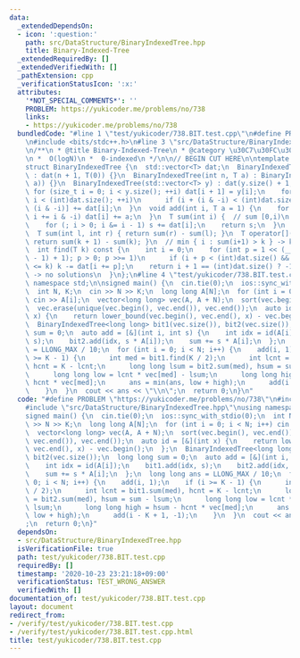 ```yaml
---
data:
  _extendedDependsOn:
  - icon: ':question:'
    path: src/DataStructure/BinaryIndexedTree.hpp
    title: Binary-Indexed-Tree
  _extendedRequiredBy: []
  _extendedVerifiedWith: []
  _pathExtension: cpp
  _verificationStatusIcon: ':x:'
  attributes:
    '*NOT_SPECIAL_COMMENTS*': ''
    PROBLEM: https://yukicoder.me/problems/no/738
    links:
    - https://yukicoder.me/problems/no/738
  bundledCode: "#line 1 \"test/yukicoder/738.BIT.test.cpp\"\n#define PROBLEM \"https://yukicoder.me/problems/no/738\"\
    \n#include <bits/stdc++.h>\n#line 3 \"src/DataStructure/BinaryIndexedTree.hpp\"\
    \n/**\n * @title Binary-Indexed-Tree\n * @category \u30C7\u30FC\u30BF\u69CB\u9020\
    \n *  O(logN)\n *  0-indexed\n */\n\n// BEGIN CUT HERE\n\ntemplate <typename T>\n\
    struct BinaryIndexedTree {\n  std::vector<T> dat;\n  BinaryIndexedTree(int n)\
    \ : dat(n + 1, T(0)) {}\n  BinaryIndexedTree(int n, T a) : BinaryIndexedTree(std::vector<T>(n,\
    \ a)) {}\n  BinaryIndexedTree(std::vector<T> y) : dat(y.size() + 1, 0) {\n   \
    \ for (size_t i = 0; i < y.size(); ++i) dat[i + 1] = y[i];\n    for (int i = 1;\
    \ i < (int)dat.size(); ++i)\n      if (i + (i & -i) < (int)dat.size()) dat[i +\
    \ (i & -i)] += dat[i];\n  }\n  void add(int i, T a = 1) {\n    for (++i; i < (int)dat.size();\
    \ i += i & -i) dat[i] += a;\n  }\n  T sum(int i) {  // sum [0,i)\n    T s = 0;\n\
    \    for (; i > 0; i &= i - 1) s += dat[i];\n    return s;\n  }\n  // sum [l,r)\n\
    \  T sum(int l, int r) { return sum(r) - sum(l); }\n  T operator[](size_t k) {\
    \ return sum(k + 1) - sum(k); }\n  // min { i : sum(i+1) > k } -> kth element(0-indexed)\n\
    \  int find(T k) const {\n    int i = 0;\n    for (int p = 1 << (__lg(dat.size()\
    \ - 1) + 1); p > 0; p >>= 1)\n      if (i + p < (int)dat.size() && dat[i + p]\
    \ <= k) k -= dat[i += p];\n    return i + 1 == (int)dat.size() ? -1 : i;  // -1\
    \ -> no solutions\n  }\n};\n#line 4 \"test/yukicoder/738.BIT.test.cpp\"\nusing\
    \ namespace std;\n\nsigned main() {\n  cin.tie(0);\n  ios::sync_with_stdio(0);\n\
    \  int N, K;\n  cin >> N >> K;\n  long long A[N];\n  for (int i = 0; i < N; i++)\
    \ cin >> A[i];\n  vector<long long> vec(A, A + N);\n  sort(vec.begin(), vec.end());\n\
    \  vec.erase(unique(vec.begin(), vec.end()), vec.end());\n  auto id = [&](int\
    \ x) {\n    return lower_bound(vec.begin(), vec.end(), x) - vec.begin();\n  };\n\
    \  BinaryIndexedTree<long long> bit1(vec.size()), bit2(vec.size());\n  long long\
    \ sum = 0;\n  auto add = [&](int i, int s) {\n    int idx = id(A[i]);\n    bit1.add(idx,\
    \ s);\n    bit2.add(idx, s * A[i]);\n    sum += s * A[i];\n  };\n  long long ans\
    \ = LLONG_MAX / 10;\n  for (int i = 0; i < N; i++) {\n    add(i, 1);\n    if (i\
    \ >= K - 1) {\n      int med = bit1.find(K / 2);\n      int lcnt = bit1.sum(med),\
    \ hcnt = K - lcnt;\n      long long lsum = bit2.sum(med), hsum = sum - lsum;\n\
    \      long long low = lcnt * vec[med] - lsum;\n      long long high = hsum -\
    \ hcnt * vec[med];\n      ans = min(ans, low + high);\n      add(i - K + 1, -1);\n\
    \    }\n  }\n  cout << ans << \"\\n\";\n  return 0;\n}\n"
  code: "#define PROBLEM \"https://yukicoder.me/problems/no/738\"\n#include <bits/stdc++.h>\n\
    #include \"src/DataStructure/BinaryIndexedTree.hpp\"\nusing namespace std;\n\n\
    signed main() {\n  cin.tie(0);\n  ios::sync_with_stdio(0);\n  int N, K;\n  cin\
    \ >> N >> K;\n  long long A[N];\n  for (int i = 0; i < N; i++) cin >> A[i];\n\
    \  vector<long long> vec(A, A + N);\n  sort(vec.begin(), vec.end());\n  vec.erase(unique(vec.begin(),\
    \ vec.end()), vec.end());\n  auto id = [&](int x) {\n    return lower_bound(vec.begin(),\
    \ vec.end(), x) - vec.begin();\n  };\n  BinaryIndexedTree<long long> bit1(vec.size()),\
    \ bit2(vec.size());\n  long long sum = 0;\n  auto add = [&](int i, int s) {\n\
    \    int idx = id(A[i]);\n    bit1.add(idx, s);\n    bit2.add(idx, s * A[i]);\n\
    \    sum += s * A[i];\n  };\n  long long ans = LLONG_MAX / 10;\n  for (int i =\
    \ 0; i < N; i++) {\n    add(i, 1);\n    if (i >= K - 1) {\n      int med = bit1.find(K\
    \ / 2);\n      int lcnt = bit1.sum(med), hcnt = K - lcnt;\n      long long lsum\
    \ = bit2.sum(med), hsum = sum - lsum;\n      long long low = lcnt * vec[med] -\
    \ lsum;\n      long long high = hsum - hcnt * vec[med];\n      ans = min(ans,\
    \ low + high);\n      add(i - K + 1, -1);\n    }\n  }\n  cout << ans << \"\\n\"\
    ;\n  return 0;\n}"
  dependsOn:
  - src/DataStructure/BinaryIndexedTree.hpp
  isVerificationFile: true
  path: test/yukicoder/738.BIT.test.cpp
  requiredBy: []
  timestamp: '2020-10-23 23:21:18+09:00'
  verificationStatus: TEST_WRONG_ANSWER
  verifiedWith: []
documentation_of: test/yukicoder/738.BIT.test.cpp
layout: document
redirect_from:
- /verify/test/yukicoder/738.BIT.test.cpp
- /verify/test/yukicoder/738.BIT.test.cpp.html
title: test/yukicoder/738.BIT.test.cpp
---
```

